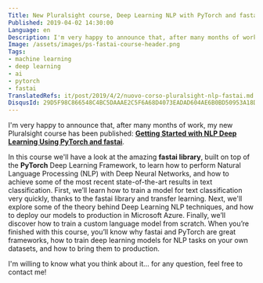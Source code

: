 ```yaml
---
Title: New Pluralsight course, Deep Learning NLP with PyTorch and fastai
Published: 2019-04-02 14:30:00
Language: en
Description: I'm very happy to announce that, after many months of work, my new Pluralsight course has been published: Getting Started with NLP Deep Learning Using PyTorch and fastai.
Image: /assets/images/ps-fastai-course-header.png
Tags:
- machine learning
- deep learning
- ai
- pytorch
- fastai
TranslatedRefs: it/post/2019/4/2/nuovo-corso-pluralsight-nlp-fastai.md
DisqusId: 29D5F98C866548C4BC5DAAAE2C5F6A68D4073EADAD604AE6B0BD50953A18D88C
---
```

I'm very happy to announce that, after many months of work, my new Pluralsight course has been published: **<a href="https://www.pluralsight.com/courses/getting-started-nlp-deep-learning-pytorch-fastai" target="_blank">Getting Started with NLP Deep Learning Using PyTorch and fastai</a>**.

In this course we'll have a look at the amazing **fastai library**, built on top of the **PyTorch** Deep Learning Framework, to learn how to perform Natural Language Processing (NLP) with Deep Neural Networks, and how to achieve some of the most recent state-of-the-art results in text classification. First, we’ll learn how to train a model for text classification very quickly, thanks to the fastai library and transfer learning. Next, we'll explore some of the theory behind Deep Learning NLP techniques, and how to deploy our models to production in Microsoft Azure. Finally, we’ll discover how to train a custom language model from scratch. When you’re finished with this course, you’ll know why fastai and PyTorch are great frameworks, how to train deep learning models for NLP tasks on your own datasets, and how to bring them to production.

I'm willing to know what you think about it... for any question, feel free to contact me!